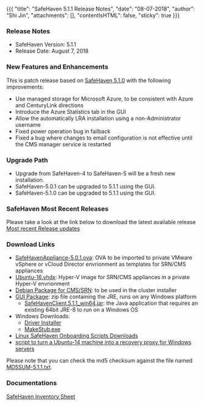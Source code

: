 {{{
  "title": "SafeHaven 5.1.1 Release Notes",
  "date": "08-07-2018",
  "author": "Shi Jin",
  "attachments": [],
  "contentIsHTML": false,
  "sticky": true
}}}

### Release Notes

- SafeHaven Version: 5.1.1
- Release Date: August 7, 2018

### New Features and Enhancements
This is patch release based on [SafeHaven 5.1.0](SafeHaven5.1.0-Release-Notes.md) with the following improvements:
- Use managed storage for Microsoft Azure, to be consistent with Azure and CenturyLink directions
- Introduce the Azure Statistics tab in the GUI
- Allow the automatically LRA installation using a non-Administrator username
- Fixed power operation bug in failback
- Fixed a bug where changes to email configuration is not effective until the CMS manager service is restarted 


### Upgrade Path
* Upgrade from SafeHaven-4 to SafeHaven-5 will be a fresh new installation.
* SafeHaven-5.0.1 can be upgraded to 5.1.1 using the GUI.
* SafeHaven-5.1.0 can be upgraded to 5.1.1 using the GUI.

### SafeHaven Most Recent Releases
Please take a look at the link below to download the latest available release  
[Most recent Release updates](../Overview/Most-Recent-SafeHaven-Release-Updates.md)

### Download Links
* [SafeHavenAppliance-5.0.1.ova](https://download.safehaven.ctl.io/SH-5.0.1/SafeHavenAppliance-5.0.1.ova): OVA to be imported to private VMware vSphere or vCloud Director envrionment as templates for SRN/CMS appliances
* [Ubuntu-16.vhdx](https://download.safehaven.ctl.io/SH-5.0.0/Ubuntu-16.vhdx): Hyper-V image for SRN/CMS appliances in a private Hyper-V envrionment
* [Debian Package for CMS/SRN](https://download.safehaven.ctl.io/SH-5.1.1/safehaven-5.1.1.deb): to be used in the cluster installer
* [GUI Package](https://download.safehaven.ctl.io/SH-5.1.1/SafeHavenConsole-5.1.1.zip): zip file containing the JRE, runs on any Windows platform
  * [SafeHavenClient.5.1.1_win64.jar](https://download.safehaven.ctl.io/SH-5.1.1/SafeHavenClient.5.1.1_win64.jar): the Java application that requires an existing 64bit JRE-8 to run on a Windows OS
* Windows Downloads:
  * [Driver Installer](https://download.safehaven.ctl.io/SH-5.1.1/safehaven_windows_driver-5.1.1.exe)
  * [MakeStub.exe](https://download.safehaven.ctl.io/SH-5.1.1/MakeStub-5.1.1.exe)
* [Linux SafeHaven Onboarding Scripts Downloads](https://download.safehaven.ctl.io/SH-5.1.1/safehaven_linux_onboarding_scripts-5.1.1.tar.gz)
* [script to turn a Ubuntu-14 machine into a recovery proxy for Windows servers](https://download.safehaven.ctl.io/SH-5.1.1/makestub_for_windows.sh)

Please note that you can check the md5 checksum against the file named [MD5SUM-5.1.1.txt](https://download.safehaven.ctl.io/SH-5.1.1/MD5SUM-5.1.1.txt).


### Documentations
[SafeHaven Inventory Sheet](https://download.safehaven.ctl.io/SH-5-Docs/SafeHaven-Inventory-Sheet-Azure.xlsm)
 
